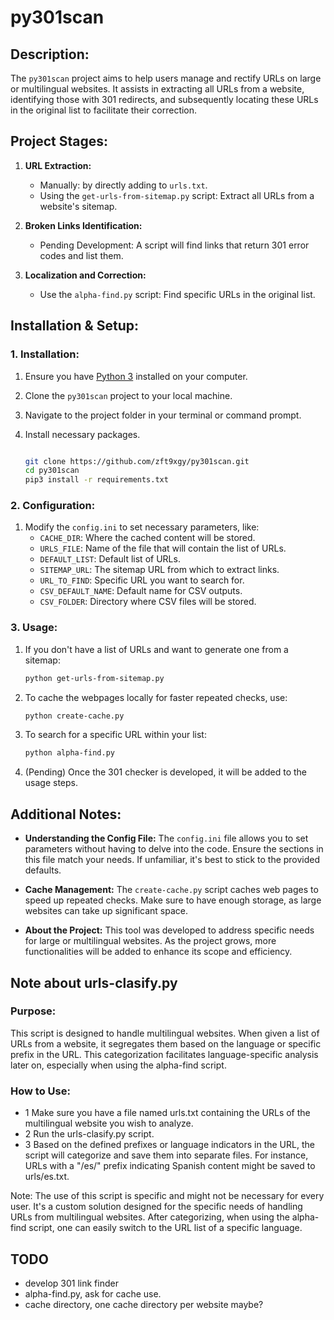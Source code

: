 # py301scan

## **Description:**

The `py301scan` project aims to help users manage and rectify URLs on large or multilingual websites. It assists in extracting all URLs from a website, identifying those with 301 redirects, and subsequently locating these URLs in the original list to facilitate their correction.

## **Project Stages:**

1. **URL Extraction:**

   - Manually: by directly adding to `urls.txt`.
   - Using the `get-urls-from-sitemap.py` script: Extract all URLs from a website's sitemap.

2. **Broken Links Identification:**

   - Pending Development: A script will find links that return 301 error codes and list them.

3. **Localization and Correction:**
   - Use the `alpha-find.py` script: Find specific URLs in the original list.

## **Installation & Setup:**

### **1. Installation:**

1. Ensure you have [Python 3](https://www.python.org/downloads/) installed on your computer.
2. Clone the `py301scan` project to your local machine.
3. Navigate to the project folder in your terminal or command prompt.
4. Install necessary packages.

   ```bash

   git clone https://github.com/zft9xgy/py301scan.git
   cd py301scan
   pip3 install -r requirements.txt
   ```

### **2. Configuration:**

1. Modify the `config.ini` to set necessary parameters, like:
   - `CACHE_DIR`: Where the cached content will be stored.
   - `URLS_FILE`: Name of the file that will contain the list of URLs.
   - `DEFAULT_LIST`: Default list of URLs.
   - `SITEMAP_URL`: The sitemap URL from which to extract links.
   - `URL_TO_FIND`: Specific URL you want to search for.
   - `CSV_DEFAULT_NAME`: Default name for CSV outputs.
   - `CSV_FOLDER`: Directory where CSV files will be stored.

### **3. Usage:**

1. If you don't have a list of URLs and want to generate one from a sitemap:

   ```bash
   python get-urls-from-sitemap.py
   ```

2. To cache the webpages locally for faster repeated checks, use:

   ```bash
   python create-cache.py
   ```

3. To search for a specific URL within your list:

   ```bash
   python alpha-find.py
   ```

4. (Pending) Once the 301 checker is developed, it will be added to the usage steps.

## **Additional Notes:**

- **Understanding the Config File:** The `config.ini` file allows you to set parameters without having to delve into the code. Ensure the sections in this file match your needs. If unfamiliar, it's best to stick to the provided defaults.

- **Cache Management:** The `create-cache.py` script caches web pages to speed up repeated checks. Make sure to have enough storage, as large websites can take up significant space.

- **About the Project:** This tool was developed to address specific needs for large or multilingual websites. As the project grows, more functionalities will be added to enhance its scope and efficiency.

## Note about urls-clasify.py

### Purpose:

This script is designed to handle multilingual websites. When given a list of URLs from a website, it segregates them based on the language or specific prefix in the URL. This categorization facilitates language-specific analysis later on, especially when using the alpha-find script.

### How to Use:

- 1 Make sure you have a file named urls.txt containing the URLs of the multilingual website you wish to analyze.
- 2 Run the urls-clasify.py script.
- 3 Based on the defined prefixes or language indicators in the URL, the script will categorize and save them into separate files. For instance, URLs with a "/es/" prefix indicating Spanish content might be saved to urls/es.txt.

Note: The use of this script is specific and might not be necessary for every user. It's a custom solution designed for the specific needs of handling URLs from multilingual websites. After categorizing, when using the alpha-find script, one can easily switch to the URL list of a specific language.

## TODO

- develop 301 link finder
- alpha-find.py, ask for cache use.
- cache directory, one cache directory per website maybe?
